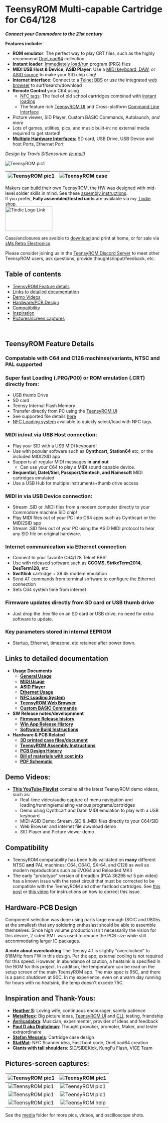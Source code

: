 # TeensyROM Multi-capable Cartridge for C64/128

***Connect your Commodore to the 21st century***

**Features include:**
* **ROM emulator**: The perfect way to play CRT files, such as the highly recommend [OneLoad64](https://www.youtube.com/watch?v=lz0CJbkplj0) collection.
* **Instant loader**: [Immediately load/run](docs/General_Usage.md) program (PRG) files
* **MIDI USB Host & Device, ASID Player**: Use a [MIDI keyboard, DAW](docs/MIDI_Usage.md), or [ASID source](docs/ASID_Player.md) to make your SID chip sing!
* **Internet interface**: Connect to a [Telnet BBS](docs/Ethernet_Usage.md) or use the integrated [web browser](docs/Browser_Usage.md) to surf/search/download
* **Remote Control** your C64 using 
  * [NFC tags](docs/NFC_Loader.md): The feel of old school cartridges combined with [instant loading](https://www.youtube.com/watch?v=iNfQx2gx0hA)
  * The feature rich [TeensyROM UI](https://github.com/MetalHexx/TeensyROM-UI) and Cross-platform [Command Line Interface](https://github.com/MetalHexx/TeensyROM-CLI)
* Picture viewer, SID Player, Custom BASIC Commands, Autolaunch, *and more* 
* Lots of games, utilities, pics, and music built-in: no external media required to get started!
* [**Multiple Hardware Interfaces:**](media/TR_Connections.png) SD card, USB Drive, USB Device and host Ports, Ethernet Port

*Design by Travis S/Sensorium ([e-mail](mailto:travis@sensoriumembedded.com))* 

![TeensyROM pic1](media/v0.2c/v0.2c_angle.png)

|![TeensyROM pic1](media/case/case-front-corner.png)|![TeensyROM case](media/case/case-rear-corner.png)| 
|:--:|:--:|

Makers can build their own TeensyROM, the HW was designed with mid-level solder skills in mind. See these [assembly instructions](PCB/PCB_Assembly.md).
<BR>If you prefer, **Fully assembled/tested units** are available via my [Tindie shop](https://www.tindie.com/products/travissmith/teensyrom-cartridge-for-c64128/).
<BR><a href="https://www.tindie.com/products/travissmith/teensyrom-cartridge-for-c64128/"><img src="media/Other/tindie-mediums.png" alt="Tindie Logo Link" width="150" height="78"></a>

Case/enclosures are avaible to [download](3D_Print_Case/) and print at home, or for sale via [sMs Retro Electronics](https://ko-fi.com/smsretroelectronics)

Please consider joining us in the [TeensyROM Discord Server](https://discord.gg/ubSAb74S5U) to meet other TeensyROM users, ask questions, provide thoughts/input/feedback, etc.

## Table of contents
  * [TeensyROM Feature details](#teensyrom-feature-details)
  * [Links to detailed documentation](#links-to-detailed-documentation)
  * [Demo Videos](#demo-videos)
  * [Hardware/PCB Design](#hardware-pcb-design)
  * [Compatibility](#compatibility)
  * [Inspiration](#inspiration-and-thank-yous)
  * [Pictures/screen captures](#pictures-screen-captures)

<BR>

## TeensyROM Feature Details
### Compatable with C64 and C128 machines/variants, NTSC and PAL supported
### **Super fast Loading (.PRG/P00) or ROM emulation (.CRT)** directly from:
  * USB thumb Drive
  * SD card
  * Teensy Internal Flash Memory
  * Transfer directly from PC using the [TeensyROM UI](https://github.com/MetalHexx/TeensyROM-UI)
  * See supported file details [here](https://github.com/SensoriumEmbedded/TeensyROM/blob/main/docs/General_Usage.md#loading-programs-and-emulating-roms)
  * [NFC Loading system](docs/NFC_Loader.md) available to quickly select/load with NFC tags.
### **MIDI in/out via USB Host connection:** 
  * Play your SID with a USB MIDI keyboard!
  * Use with popular software such as **Cynthcart, Station64** etc, or the included MIDI2SID app
  * Supports all regular MIDI messages **in and out**
    * Can use your C64 to play a MIDI sound capable device.
  * **Sequential, Datel/Siel, Passport/Sentech, and Namesoft** MIDI cartridges emulated 
  * Use a USB Hub for multiple instruments+thumb drive access
### **MIDI in via USB Device connection:** 
  * Stream .SID or .MIDI files from a modern computer directly to your Commodore machine SID chip!
  * Play MIDI files out of your PC into C64 apps such as Cynthcart or the MIDI2SID app
  * Stream .SID files out of your PC using the ASID MIDI protocol to hear any SID file on original hardware.
### **Internet communication via Ethernet connection**
  * Connect to your favorite C64/128 Telnet BBS!
  * Use with released software such as **CCGMS, StrikeTerm2014, DesTerm128,** etc
  * **Swiftlink** cartridge + 38.4k modem emulation
  * Send AT commands from terminal software to configure the Ethernet connection
  * Sets C64 system time from internet
### **Firmware updates directly from SD card or USB thumb drive**
  * Just drop the .hex file on an SD card or USB drive, no need for extra software to update.
### Key parameters stored in internal EEPROM
  * Startup, Ethernet, timezone, etc retained after power down.

## Links to detailed documentation
  * **Usage Documents**
    * **[General Usage](docs/General_Usage.md)**
    * **[MIDI Usage](docs/MIDI_Usage.md)**
    * **[ASID Player](docs/ASID_Player.md)**
    * **[Ethernet Usage](docs/Ethernet_Usage.md)**
    * **[NFC Loading System](docs/NFC_Loader.md)**
    * **[TeensyROM Web Browser](docs/Browser_Usage.md)**
    * **[Custom BASIC Commands](docs/Custom_BASIC_Commands.md)**
  * **SW Release notes/developnment**
    * **[Firmware Release history](bin/TeensyROM/FW_Release_History.md)**
    * **[Win App Release History](bin/WinApp/WinApp_Release_History.md)**
    * **[Software Build Instructions](Source/BuildInfo.md)**
  * **Hardware & PCB Related**
    * **[3D printed case files/document](3D_Print_Case/3D-Printed-Case-ReadMe.md)**
    * **[TeensyROM Assembly Instructions](PCB/PCB_Assembly.md)**
    * **[PCB Design History](PCB/PCB_History.md)**
    * **[Bill of materials with cost info](https://github.com/SensoriumEmbedded/TeensyROM/raw/main/PCB/v0.2c/TeensyROM%20v0.2c%20BOM.xlsx)**
    * **[PDF Schematic](https://github.com/SensoriumEmbedded/TeensyROM/raw/main/PCB/v0.2c/TeensyROM_v0.2c_Schem.pdf)**


## Demo Videos:
  * **[This YouTube Playlist](https://www.youtube.com/playlist?list=PL3fTdu8e_1iChAsRr9KjWtC3A8Ql8IaDn)** contains all the latest TeensyROM demo videos, such as: 
    * Real-time video/audio capture of menu navigation and loading/running/emulating various programs/cartridges
    * Demo using Cynthcart and Datel MIDI emulation to play with a USB keyboard 
    * MIDI ASID Demo: Stream .SID & .MIDI files directly to your C64/SID
    * Web Browser and internet file download demo 
    * SID Player and Picture viewer demo 

## Compatibility
* TeensyROM compatability has been fully validated on **many** different NTSC **and** PAL machines: C64, C64C, SX-64, and C128 as well as modern reproductions such as EVO64 and Reloaded MKII
* The early "prototype" version of breadbin (PCA 36298 w/ 5 pin video) has a known issue with the reset circuit that must be corrected to be compatible with the TeensyROM and other fastload cartridges. See [this post](https://www.lemon64.com/forum/viewtopic.php?t=74222) or [this video](https://youtu.be/agDFLPP9yIw?t=813) for instructions on how to correct this issue.

## Hardware-PCB Design
Component selection was done using parts large enough (SOIC and 0805s at the smallest) that any soldering enthusiast should be able to assemble themselves.   Since high volume production isn't necessarily the vision for this device, 2 sided SMT was used to reduce the PCB size while still accommodating larger IC packages.

**A note about overclocking**
The Teensy 4.1 is slightly "overclocked" to 816MHz from FW in this design. Per the app, external cooling is not required for this speed.  However, in abundance of caution, a heatsink is specified in the BOM for this project.  In addition, the temperature can be read on the setup screen of the main TeensyROM app. The max spec is 95C, and there is a panic shutdown at 90C.  In my experience, even on a warm day running for hours with no heatsink, the temp doesn't excede 75C.

## Inspiration and Thank-Yous:
* [**Heather S**](https://www.instagram.com/dalliancecreations/): Loving wife, continuous encourager, saintly patience
* [**MetalHexx**](https://github.com/MetalHexx): Big picture ideas, [TeensyROM UI](https://github.com/MetalHexx/TeensyROM-UI) and [CLI](https://github.com/MetalHexx/TeensyROM-CLI), testing, friendship
* [**Avrilcadabra**](https://www.youtube.com/@avrilcadabra): Musician, experimenter, provider of ideas and feedback 
* [**Paul D aka Digitalman**](https://www.youtube.com/@digitalman4404): Thought provoker, promoter, Maker, and tester extraordinaire
* [**Stefan Wessels**](https://github.com/StewBC): Cartridge case design
* [**StatMat**](https://github.com/Stat-Mat): NFC Scanner idea, Fast boot code, OneLoad64 creation
* **Giants with tall shoulders**: SID/SIDEKick, KungFu Flash, VICE Team

## Pictures-screen captures:
|![TeensyROM pic1](media/v0.2c/v0.2c_top.png)|![TeensyROM pic1](media/v0.2b/v0.2b_insitu_USBdrive.jpg)| 
|:--:|:--:|
|![TeensyROM pic1](media/v0.2b/v0.2b_top_loaded.jpg)|![TeensyROM pic1](media/v0.2b/v0.2b_insitu_MIDI.jpg)|
|![TeensyROM pic1](media/Screen%20captures/Main%20Menu.png)|![TeensyROM pic1](media/Screen%20captures/USB%20Menu.png)|
|![TeensyROM pic1](media/Screen%20captures/Settings%20Menu.png)|![TeensyROM help](media/Screen%20captures/Help%20Menu.png)|

See the [media](media/) folder for more pics, videos, and oscilloscope shots.

